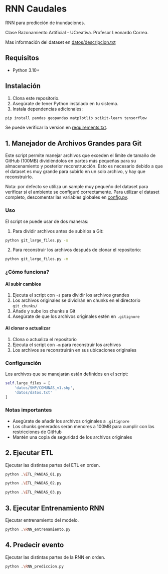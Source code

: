 # RNN Caudales
RNN para predicción de inundaciones.

Clase Razonamiento Artificial - UCreativa. Profesor Leonardo Correa.


Mas información del dataset en [datos/descripcion.txt](datos/descripcion.txt)

## Requisitos

- Python 3.10+

## Instalación

1. Clona este repositorio.
2. Asegúrate de tener Python instalado en tu sistema.
3. Instala dependencias adicionales:

```bash
pip install pandas geopandas matplotlib scikit-learn tensorflow
```

Se puede verificar la version en [requirements.txt](requirements.txt).

## 1. Manejador de Archivos Grandes para Git

Este script permite manejar archivos que exceden el límite de tamaño de GitHub (100MB) dividiéndolos en partes más pequeñas para su almacenamiento y posterior reconstrucción. Esto es necesario debido a que el dataset es muy grande para subirlo en un solo archivo, y hay que reconstruirlo.

Nota: por defecto se utiliza un sample muy pequeño del dataset para verificar si el ambiente se configuró correctamente. Para utilizar el dataset completo, descomentar las variables globales en [config.py](config.py).

### Uso

El script se puede usar de dos maneras:

1. Para dividir archivos antes de subirlos a Git:
```bash
python git_large_files.py -s
```

2. Para reconstruir los archivos después de clonar el repositorio:
```bash
python git_large_files.py -m
```

### ¿Cómo funciona?

#### Al subir cambios
1. Ejecuta el script con `-s` para dividir los archivos grandes
2. Los archivos originales se dividirán en chunks en el directorio `git_chunks/`
3. Añade y sube los chunks a Git
4. Asegúrate de que los archivos originales estén en `.gitignore`

#### Al clonar o actualizar
1. Clona o actualiza el repositorio
2. Ejecuta el script con `-m` para reconstruir los archivos
3. Los archivos se reconstruirán en sus ubicaciones originales

### Configuración

Los archivos que se manejarán están definidos en el script:
```python
self.large_files = [
    'datos/SHP/COMUNAS_v1.shp',
    'datos/datos.txt'
]
```

### Notas importantes

- Asegúrate de añadir los archivos originales a `.gitignore`
- Los chunks generados serán menores a 100MB para cumplir con las restricciones de GitHub
- Mantén una copia de seguridad de los archivos originales

## 2. Ejecutar ETL

Ejecutar las distintas partes del ETL en orden.


```bash
python .\ETL_PANDAS_01.py
```

```bash
python .\ETL_PANDAS_02.py
```

```bash
python .\ETL_PANDAS_03.py
```


## 3. Ejecutar Entrenamiento RNN

Ejecutar entrenamiento del modelo.

```bash
python .\RNN_entrenamiento.py
```

## 4. Predecir evento

Ejecutar las distintas partes de la RNN en orden.

```bash
python .\RNN_prediccion.py
```
